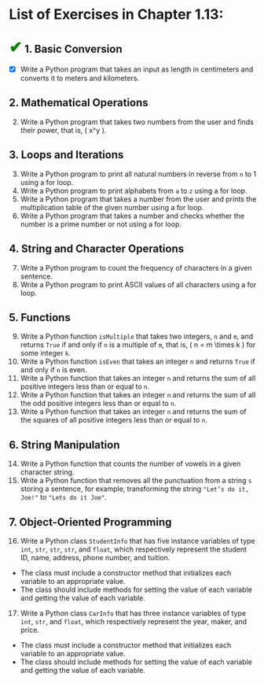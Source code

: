 # List of Exercises in Chapter 1.13:

## <span style="color:green; font-size:1.5em;">✔</span> 1. Basic Conversion
- [x] Write a Python program that takes an input as length in centimeters and converts it to meters and kilometers.

## 2. Mathematical Operations
2. Write a Python program that takes two numbers from the user and finds their power, that is, \( x^y \).

## 3. Loops and Iterations
3. Write a Python program to print all natural numbers in reverse from `n` to 1 using a for loop.  
4. Write a Python program to print alphabets from `a` to `z` using a for loop.  
5. Write a Python program that takes a number from the user and prints the multiplication table of the given number using a for loop.  
6. Write a Python program that takes a number and checks whether the number is a prime number or not using a for loop.

## 4. String and Character Operations
7. Write a Python program to count the frequency of characters in a given sentence.  
8. Write a Python program to print ASCII values of all characters using a for loop.

## 5. Functions
9. Write a Python function `isMultiple` that takes two integers, `n` and `m`, and returns `True` if and only if `n` is a multiple of `m`, that is, \( n = m \times k \) for some integer `k`.  
10. Write a Python function `isEven` that takes an integer `n` and returns `True` if and only if `n` is even.  
11. Write a Python function that takes an integer `n` and returns the sum of all positive integers less than or equal to `n`.  
12. Write a Python function that takes an integer `n` and returns the sum of all the odd positive integers less than or equal to `n`.  
13. Write a Python function that takes an integer `n` and returns the sum of the squares of all positive integers less than or equal to `n`.

## 6. String Manipulation
14. Write a Python function that counts the number of vowels in a given character string.  
15. Write a Python function that removes all the punctuation from a string `s` storing a sentence, for example, transforming the string `"Let’s do it, Joe!"` to `"Lets do it Joe"`.

## 7. Object-Oriented Programming
16. Write a Python class `StudentInfo` that has five instance variables of type `int`, `str`, `str`, `str`, and `float`, which respectively represent the student ID, name, address, phone number, and tuition.  
   - The class must include a constructor method that initializes each variable to an appropriate value.
   - The class should include methods for setting the value of each variable and getting the value of each variable.

17. Write a Python class `CarInfo` that has three instance variables of type `int`, `str`, and `float`, which respectively represent the year, maker, and price.  
   - The class must include a constructor method that initializes each variable to an appropriate value.
   - The class should include methods for setting the value of each variable and getting the value of each variable.
